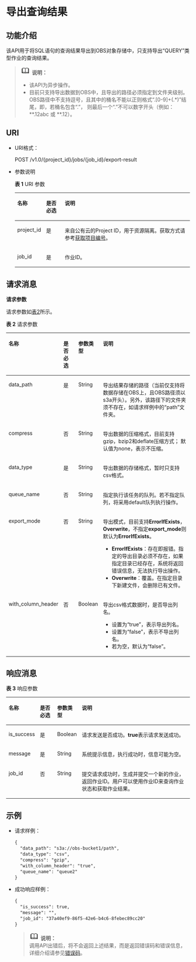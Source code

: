 # 导出查询结果<a name="dli_02_0024"></a>

## 功能介绍<a name="s8f3c49e4c1b64c1e9847f0382f5ebe00"></a>

该API用于将SQL语句的查询结果导出到OBS对象存储中，只支持导出“QUERY”类型作业的查询结果。

>![](public_sys-resources/icon-note.gif) **说明：**   
>-   该API为异步操作。  
>-   目前只支持导出数据到OBS中，且导出的路径必须指定到文件夹级别。OBS路径中不支持逗号，且其中的桶名不能以正则格式“.\[0-9\]+\(.\*\)”结尾，即，若桶名包含“.”， 则最后一个“.”不可以数字开头（例如：\*\*.12abc 或 \*\*.12）。  

## URI<a name="see6cb792336246b389c06fba699c6a19"></a>

-   URI格式：

    POST /v1.0/\{project\_id\}/jobs/\{job\_id\}/export-result

-   参数说明

    **表 1**  URI 参数

    <a name="zh-cn_topic_0069077814_table19635326"></a>
    <table><thead align="left"><tr id="zh-cn_topic_0069077814_row58575353"><th class="cellrowborder" valign="top" width="12%" id="mcps1.2.4.1.1"><p id="zh-cn_topic_0069077814_p24211849733"><a name="zh-cn_topic_0069077814_p24211849733"></a><a name="zh-cn_topic_0069077814_p24211849733"></a>名称</p>
    </th>
    <th class="cellrowborder" valign="top" width="11%" id="mcps1.2.4.1.2"><p id="zh-cn_topic_0069077814_p154212494314"><a name="zh-cn_topic_0069077814_p154212494314"></a><a name="zh-cn_topic_0069077814_p154212494314"></a>是否必选</p>
    </th>
    <th class="cellrowborder" valign="top" width="77%" id="mcps1.2.4.1.3"><p id="zh-cn_topic_0069077814_p142115491331"><a name="zh-cn_topic_0069077814_p142115491331"></a><a name="zh-cn_topic_0069077814_p142115491331"></a>说明</p>
    </th>
    </tr>
    </thead>
    <tbody><tr id="row1613317314419"><td class="cellrowborder" valign="top" width="12%" headers="mcps1.2.4.1.1 "><p id="zh-cn_topic_0069077803_p43412436"><a name="zh-cn_topic_0069077803_p43412436"></a><a name="zh-cn_topic_0069077803_p43412436"></a>project_id</p>
    </td>
    <td class="cellrowborder" valign="top" width="11%" headers="mcps1.2.4.1.2 "><p id="zh-cn_topic_0069077803_p26746391"><a name="zh-cn_topic_0069077803_p26746391"></a><a name="zh-cn_topic_0069077803_p26746391"></a>是</p>
    </td>
    <td class="cellrowborder" valign="top" width="77%" headers="mcps1.2.4.1.3 "><p id="zh-cn_topic_0069077803_p18974100"><a name="zh-cn_topic_0069077803_p18974100"></a><a name="zh-cn_topic_0069077803_p18974100"></a>来自公有云的Project ID，用于资源隔离。获取方式请参考<a href="获取项目编号.md">获取项目编号</a>。</p>
    </td>
    </tr>
    <tr id="zh-cn_topic_0069077814_row21896608"><td class="cellrowborder" valign="top" width="12%" headers="mcps1.2.4.1.1 "><p id="zh-cn_topic_0069077814_p28794863"><a name="zh-cn_topic_0069077814_p28794863"></a><a name="zh-cn_topic_0069077814_p28794863"></a>job_id</p>
    </td>
    <td class="cellrowborder" valign="top" width="11%" headers="mcps1.2.4.1.2 "><p id="zh-cn_topic_0069077814_p50682599"><a name="zh-cn_topic_0069077814_p50682599"></a><a name="zh-cn_topic_0069077814_p50682599"></a>是</p>
    </td>
    <td class="cellrowborder" valign="top" width="77%" headers="mcps1.2.4.1.3 "><p id="p19301152611105"><a name="p19301152611105"></a><a name="p19301152611105"></a>作业ID。</p>
    </td>
    </tr>
    </tbody>
    </table>


## 请求消息<a name="s8dda6ccfbea24c868af158e0aa7822c5"></a>

**请求参数**

请求参数如[表2](#zh-cn_topic_0069077814_table6839801)所示。 

**表 2**  请求参数

<a name="zh-cn_topic_0069077814_table6839801"></a>
<table><thead align="left"><tr id="zh-cn_topic_0069077814_row31115796"><th class="cellrowborder" valign="top" width="16%" id="mcps1.2.5.1.1"><p id="zh-cn_topic_0069077814_p785123114410"><a name="zh-cn_topic_0069077814_p785123114410"></a><a name="zh-cn_topic_0069077814_p785123114410"></a>名称</p>
</th>
<th class="cellrowborder" valign="top" width="10%" id="mcps1.2.5.1.2"><p id="a9cbd894ab2d34dd0bd43b4d9a5fea6a9"><a name="a9cbd894ab2d34dd0bd43b4d9a5fea6a9"></a><a name="a9cbd894ab2d34dd0bd43b4d9a5fea6a9"></a>是否必选</p>
</th>
<th class="cellrowborder" valign="top" width="10%" id="mcps1.2.5.1.3"><p id="zh-cn_topic_0069077814_p28511131847"><a name="zh-cn_topic_0069077814_p28511131847"></a><a name="zh-cn_topic_0069077814_p28511131847"></a>参数类型</p>
</th>
<th class="cellrowborder" valign="top" width="64%" id="mcps1.2.5.1.4"><p id="zh-cn_topic_0069077814_p98511131148"><a name="zh-cn_topic_0069077814_p98511131148"></a><a name="zh-cn_topic_0069077814_p98511131148"></a>说明</p>
</th>
</tr>
</thead>
<tbody><tr id="zh-cn_topic_0069077814_row48003701"><td class="cellrowborder" valign="top" width="16%" headers="mcps1.2.5.1.1 "><p id="zh-cn_topic_0069077814_p63094539"><a name="zh-cn_topic_0069077814_p63094539"></a><a name="zh-cn_topic_0069077814_p63094539"></a>data_path</p>
</td>
<td class="cellrowborder" valign="top" width="10%" headers="mcps1.2.5.1.2 "><p id="zh-cn_topic_0069077814_p10384034"><a name="zh-cn_topic_0069077814_p10384034"></a><a name="zh-cn_topic_0069077814_p10384034"></a>是</p>
</td>
<td class="cellrowborder" valign="top" width="10%" headers="mcps1.2.5.1.3 "><p id="zh-cn_topic_0069077814_p35800417"><a name="zh-cn_topic_0069077814_p35800417"></a><a name="zh-cn_topic_0069077814_p35800417"></a>String</p>
</td>
<td class="cellrowborder" valign="top" width="64%" headers="mcps1.2.5.1.4 "><p id="zh-cn_topic_0069077814_p14152689"><a name="zh-cn_topic_0069077814_p14152689"></a><a name="zh-cn_topic_0069077814_p14152689"></a>导出结果存储的路径（当前仅支持将数据存储在OBS上，且OBS路径须以s3a开头）。另外，该路径下的文件夹须不存在，如请求样例中的“path”文件夹。</p>
</td>
</tr>
<tr id="zh-cn_topic_0069077814_row60265343"><td class="cellrowborder" valign="top" width="16%" headers="mcps1.2.5.1.1 "><p id="zh-cn_topic_0069077814_p49654603"><a name="zh-cn_topic_0069077814_p49654603"></a><a name="zh-cn_topic_0069077814_p49654603"></a>compress</p>
</td>
<td class="cellrowborder" valign="top" width="10%" headers="mcps1.2.5.1.2 "><p id="zh-cn_topic_0069077814_p62599867"><a name="zh-cn_topic_0069077814_p62599867"></a><a name="zh-cn_topic_0069077814_p62599867"></a>否</p>
</td>
<td class="cellrowborder" valign="top" width="10%" headers="mcps1.2.5.1.3 "><p id="zh-cn_topic_0069077814_p37424439"><a name="zh-cn_topic_0069077814_p37424439"></a><a name="zh-cn_topic_0069077814_p37424439"></a>String</p>
</td>
<td class="cellrowborder" valign="top" width="64%" headers="mcps1.2.5.1.4 "><p id="zh-cn_topic_0069077814_p11480744"><a name="zh-cn_topic_0069077814_p11480744"></a><a name="zh-cn_topic_0069077814_p11480744"></a>导出数据的压缩格式，目前支持gzip，bzip2和deflate压缩方式； 默认值为none，表示不压缩。</p>
</td>
</tr>
<tr id="zh-cn_topic_0069077814_row36217840"><td class="cellrowborder" valign="top" width="16%" headers="mcps1.2.5.1.1 "><p id="zh-cn_topic_0069077814_p47963947"><a name="zh-cn_topic_0069077814_p47963947"></a><a name="zh-cn_topic_0069077814_p47963947"></a>data_type</p>
</td>
<td class="cellrowborder" valign="top" width="10%" headers="mcps1.2.5.1.2 "><p id="zh-cn_topic_0069077814_p59874511"><a name="zh-cn_topic_0069077814_p59874511"></a><a name="zh-cn_topic_0069077814_p59874511"></a>是</p>
</td>
<td class="cellrowborder" valign="top" width="10%" headers="mcps1.2.5.1.3 "><p id="zh-cn_topic_0069077814_p17997186"><a name="zh-cn_topic_0069077814_p17997186"></a><a name="zh-cn_topic_0069077814_p17997186"></a>String</p>
</td>
<td class="cellrowborder" valign="top" width="64%" headers="mcps1.2.5.1.4 "><p id="zh-cn_topic_0069077814_p48485999"><a name="zh-cn_topic_0069077814_p48485999"></a><a name="zh-cn_topic_0069077814_p48485999"></a>导出数据的存储格式，暂时只支持csv格式。</p>
</td>
</tr>
<tr id="row1055940164"><td class="cellrowborder" valign="top" width="16%" headers="mcps1.2.5.1.1 "><p id="p8997725823"><a name="p8997725823"></a><a name="p8997725823"></a>queue_name</p>
</td>
<td class="cellrowborder" valign="top" width="10%" headers="mcps1.2.5.1.2 "><p id="p1399719251626"><a name="p1399719251626"></a><a name="p1399719251626"></a>否</p>
</td>
<td class="cellrowborder" valign="top" width="10%" headers="mcps1.2.5.1.3 "><p id="p999752510211"><a name="p999752510211"></a><a name="p999752510211"></a>String</p>
</td>
<td class="cellrowborder" valign="top" width="64%" headers="mcps1.2.5.1.4 "><p id="p799712251428"><a name="p799712251428"></a><a name="p799712251428"></a>指定执行该任务的队列。若不指定队列，将采用default队列执行操作。</p>
</td>
</tr>
<tr id="row10400346175818"><td class="cellrowborder" valign="top" width="16%" headers="mcps1.2.5.1.1 "><p id="p24001646175811"><a name="p24001646175811"></a><a name="p24001646175811"></a>export_mode</p>
</td>
<td class="cellrowborder" valign="top" width="10%" headers="mcps1.2.5.1.2 "><p id="p1040114612584"><a name="p1040114612584"></a><a name="p1040114612584"></a>否</p>
</td>
<td class="cellrowborder" valign="top" width="10%" headers="mcps1.2.5.1.3 "><p id="p1640154635815"><a name="p1640154635815"></a><a name="p1640154635815"></a>String</p>
</td>
<td class="cellrowborder" valign="top" width="64%" headers="mcps1.2.5.1.4 "><p id="p1715719535481"><a name="p1715719535481"></a><a name="p1715719535481"></a>导出模式，目前支持<span class="parmvalue" id="parmvalue55491769113750"><a name="parmvalue55491769113750"></a><a name="parmvalue55491769113750"></a><b>ErrorIfExists</b></span>，<span class="parmvalue" id="parmvalue12815081113834"><a name="parmvalue12815081113834"></a><a name="parmvalue12815081113834"></a><b>Overwrite</b></span>，不指定<span class="parmname" id="parmname43117902113839"><a name="parmname43117902113839"></a><a name="parmname43117902113839"></a><b>export_mode</b></span>则默认为<span class="parmvalue" id="parmvalue39325935113845"><a name="parmvalue39325935113845"></a><a name="parmvalue39325935113845"></a><b>ErrorIfExists</b></span>。</p>
<a name="ul1546719413358"></a><a name="ul1546719413358"></a><ul id="ul1546719413358"><li><span class="parmvalue" id="parmvalue34677493512"><a name="parmvalue34677493512"></a><a name="parmvalue34677493512"></a><b>ErrorIfExists</b></span>：存在即报错。指定的导出目录必须不存在，如果指定目录已经存在，系统将返回错误信息，无法执行导出操作。</li><li><span class="parmvalue" id="parmvalue1467241359"><a name="parmvalue1467241359"></a><a name="parmvalue1467241359"></a><b>Overwrite</b></span>：覆盖。在指定目录下新建文件，会删除已有文件。</li></ul>
</td>
</tr>
<tr id="row1797118337358"><td class="cellrowborder" valign="top" width="16%" headers="mcps1.2.5.1.1 "><p id="p7237131352610"><a name="p7237131352610"></a><a name="p7237131352610"></a>with_column_header</p>
</td>
<td class="cellrowborder" valign="top" width="10%" headers="mcps1.2.5.1.2 "><p id="p323711312614"><a name="p323711312614"></a><a name="p323711312614"></a>否</p>
</td>
<td class="cellrowborder" valign="top" width="10%" headers="mcps1.2.5.1.3 "><p id="p1623810130266"><a name="p1623810130266"></a><a name="p1623810130266"></a>Boolean</p>
</td>
<td class="cellrowborder" valign="top" width="64%" headers="mcps1.2.5.1.4 "><p id="p32941783315"><a name="p32941783315"></a><a name="p32941783315"></a>导出csv格式数据时，是否导出列名。</p>
<a name="ul4802193783212"></a><a name="ul4802193783212"></a><ul id="ul4802193783212"><li>设置为“true”，表示导出列名。</li><li>设置为“false”，表示不导出列名。</li><li>若为空，默认为“false”。</li></ul>
</td>
</tr>
</tbody>
</table>

## 响应消息<a name="s0d7de5aeff99479eb3a72f311e1ad3c7"></a>

**表 3**  响应参数

<a name="zh-cn_topic_0069077814_table60129687"></a>
<table><thead align="left"><tr id="zh-cn_topic_0069077814_row20495668"><th class="cellrowborder" valign="top" width="11%" id="mcps1.2.5.1.1"><p id="zh-cn_topic_0069077814_p139112501548"><a name="zh-cn_topic_0069077814_p139112501548"></a><a name="zh-cn_topic_0069077814_p139112501548"></a>名称</p>
</th>
<th class="cellrowborder" valign="top" width="10%" id="mcps1.2.5.1.2"><p id="a60fbcb1d1e7b4615a098895b0f426132"><a name="a60fbcb1d1e7b4615a098895b0f426132"></a><a name="a60fbcb1d1e7b4615a098895b0f426132"></a>是否必选</p>
</th>
<th class="cellrowborder" valign="top" width="10%" id="mcps1.2.5.1.3"><p id="zh-cn_topic_0069077814_p239111505415"><a name="zh-cn_topic_0069077814_p239111505415"></a><a name="zh-cn_topic_0069077814_p239111505415"></a>参数类型</p>
</th>
<th class="cellrowborder" valign="top" width="69%" id="mcps1.2.5.1.4"><p id="zh-cn_topic_0069077814_p339165019415"><a name="zh-cn_topic_0069077814_p339165019415"></a><a name="zh-cn_topic_0069077814_p339165019415"></a>说明</p>
</th>
</tr>
</thead>
<tbody><tr id="zh-cn_topic_0069077814_row46573083"><td class="cellrowborder" valign="top" width="11%" headers="mcps1.2.5.1.1 "><p id="zh-cn_topic_0069077814_p14323358"><a name="zh-cn_topic_0069077814_p14323358"></a><a name="zh-cn_topic_0069077814_p14323358"></a>is_success</p>
</td>
<td class="cellrowborder" valign="top" width="10%" headers="mcps1.2.5.1.2 "><p id="zh-cn_topic_0069077814_p19341321"><a name="zh-cn_topic_0069077814_p19341321"></a><a name="zh-cn_topic_0069077814_p19341321"></a>是</p>
</td>
<td class="cellrowborder" valign="top" width="10%" headers="mcps1.2.5.1.3 "><p id="zh-cn_topic_0069077814_p23143173"><a name="zh-cn_topic_0069077814_p23143173"></a><a name="zh-cn_topic_0069077814_p23143173"></a>Boolean</p>
</td>
<td class="cellrowborder" valign="top" width="69%" headers="mcps1.2.5.1.4 "><p id="p899244313414"><a name="p899244313414"></a><a name="p899244313414"></a>请求发送是否成功。<span class="parmvalue" id="parmvalue123486291675"><a name="parmvalue123486291675"></a><a name="parmvalue123486291675"></a><b>true</b></span>表示请求发送成功。</p>
</td>
</tr>
<tr id="zh-cn_topic_0069077814_row27048584"><td class="cellrowborder" valign="top" width="11%" headers="mcps1.2.5.1.1 "><p id="zh-cn_topic_0069077814_p43451716"><a name="zh-cn_topic_0069077814_p43451716"></a><a name="zh-cn_topic_0069077814_p43451716"></a>message</p>
</td>
<td class="cellrowborder" valign="top" width="10%" headers="mcps1.2.5.1.2 "><p id="zh-cn_topic_0069077814_p29928141"><a name="zh-cn_topic_0069077814_p29928141"></a><a name="zh-cn_topic_0069077814_p29928141"></a>是</p>
</td>
<td class="cellrowborder" valign="top" width="10%" headers="mcps1.2.5.1.3 "><p id="zh-cn_topic_0069077814_p8260362"><a name="zh-cn_topic_0069077814_p8260362"></a><a name="zh-cn_topic_0069077814_p8260362"></a>String</p>
</td>
<td class="cellrowborder" valign="top" width="69%" headers="mcps1.2.5.1.4 "><p id="p19992204319342"><a name="p19992204319342"></a><a name="p19992204319342"></a>系统提示信息，执行成功时，信息可能为空。</p>
</td>
</tr>
<tr id="row1191916151310"><td class="cellrowborder" valign="top" width="11%" headers="mcps1.2.5.1.1 "><p id="p152031611311"><a name="p152031611311"></a><a name="p152031611311"></a>job_id</p>
</td>
<td class="cellrowborder" valign="top" width="10%" headers="mcps1.2.5.1.2 "><p id="p192021631319"><a name="p192021631319"></a><a name="p192021631319"></a>否</p>
</td>
<td class="cellrowborder" valign="top" width="10%" headers="mcps1.2.5.1.3 "><p id="p92019164131"><a name="p92019164131"></a><a name="p92019164131"></a>String</p>
</td>
<td class="cellrowborder" valign="top" width="69%" headers="mcps1.2.5.1.4 "><p id="zh-cn_topic_0069077807_p52058427"><a name="zh-cn_topic_0069077807_p52058427"></a><a name="zh-cn_topic_0069077807_p52058427"></a>提交请求成功时，生成并提交一个新的作业，返回作业ID。用户可以使用作业ID来查询作业状态和获取作业结果。</p>
</td>
</tr>
</tbody>
</table>

## 示例<a name="section2952393915123"></a>

-   请求样例：

    ```
    {
      "data_path": "s3a://obs-bucket1/path",
      "data_type": "csv",
      "compress": "gzip",
      "with_column_header": "true",
      "queue_name": "queue2"
    }
    ```

-   成功响应样例：

    ```
    {
      "is_success": true,
      "message": "",
      "job_id": "37a40ef9-86f5-42e6-b4c6-8febec89cc20"
    }
    ```

    >![](public_sys-resources/icon-note.gif) **说明：**   
    >调用API出错后，将不会返回上述结果，而是返回错误码和错误信息，详细介绍请参见[错误码](错误码.md)。  


